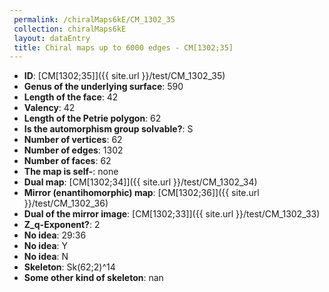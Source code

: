```yaml
--- 
 permalink: /chiralMaps6kE/CM_1302_35 
 collection: chiralMaps6kE
 layout: dataEntry
 title: Chiral maps up to 6000 edges - CM[1302;35]
---
```


- **ID**: [CM[1302;35]]({{ site.url }}/test/CM_1302_35)
- **Genus of the underlying surface**: 590
- **Length of the face**: 42
- **Valency**: 42
- **Length of the Petrie polygon**: 62
- **Is the automorphism group solvable?**: S
- **Number of vertices**: 62
- **Number of edges**: 1302
- **Number of faces**: 62
- **The map is self-**: none
- **Dual map**: [CM[1302;34]]({{ site.url }}/test/CM_1302_34)
- **Mirror (enantihomorphic) map**: [CM[1302;36]]({{ site.url }}/test/CM_1302_36)
- **Dual of the mirror image**: [CM[1302;33]]({{ site.url }}/test/CM_1302_33)
- **Z_q-Exponent?**: 2
- **No idea**:  29:36
- **No idea**: Y
- **No idea**: N
- **Skeleton**: Sk(62;2)^14
- **Some other kind of skeleton**: nan

